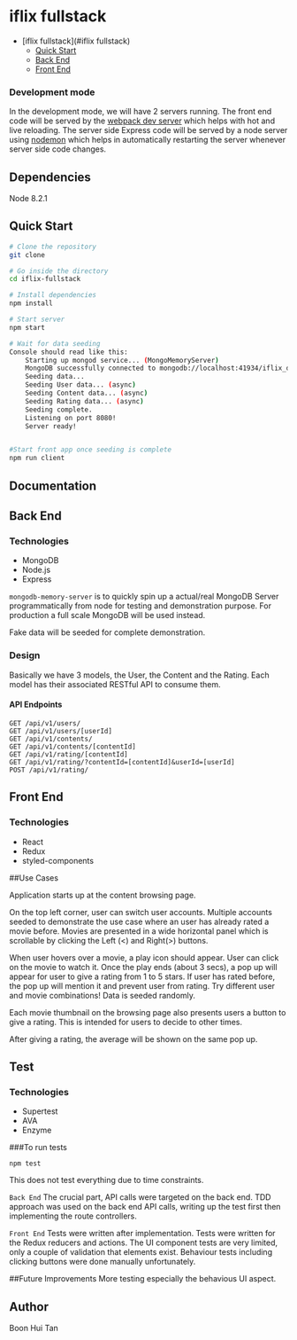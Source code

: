 # iflix fullstack

- [iflix fullstack](#iflix fullstack)
  - [Quick Start](#quick-start)
  - [Back End](#back-end)
  - [Front End](#front-end)


### Development mode

In the development mode, we will have 2 servers running. The front end code will be served by the [webpack dev server](https://webpack.js.org/configuration/dev-server/) which helps with hot and live reloading. The server side Express code will be served by a node server using [nodemon](https://nodemon.io/) which helps in automatically restarting the server whenever server side code changes.

## Dependencies

Node 8.2.1

## Quick Start

```bash
# Clone the repository
git clone 

# Go inside the directory
cd iflix-fullstack

# Install dependencies
npm install

# Start server
npm start

# Wait for data seeding
Console should read like this:
    Starting up mongod service... (MongoMemoryServer)
    MongoDB successfully connected to mongodb://localhost:41934/iflix_db1
    Seeding data...
    Seeding User data... (async)
    Seeding Content data... (async)
    Seeding Rating data... (async)
    Seeding complete.
    Listening on port 8080!
    Server ready!


#Start front app once seeding is complete
npm run client
```

## Documentation



## Back End

### Technologies
 - MongoDB
 - Node.js
 - Express


`mongodb-memory-server` is to quickly spin up a actual/real MongoDB Server programmatically from node for testing and demonstration purpose. 
For production a full scale MongoDB will be used instead. 

Fake data will be seeded for complete demonstration. 


### Design

Basically we have 3 models, the User, the Content and the Rating. Each model has their associated RESTful API to consume them.

#### API Endpoints
```
GET /api/v1/users/
GET /api/v1/users/[userId]
GET /api/v1/contents/
GET /api/v1/contents/[contentId]
GET /api/v1/rating/[contentId]
GET /api/v1/rating/?contentId=[contentId]&userId=[userId]
POST /api/v1/rating/

```

## Front End

### Technologies
 - React
 - Redux
 - styled-components
 
 
##Use Cases

Application starts up at the content browsing page. 

On the top left corner, user can switch user accounts. Multiple accounts seeded to demonstrate the use case where an user has already rated a movie before. 
Movies are presented in a wide horizontal panel which is scrollable by clicking the Left (<) and Right(>) buttons.

When user hovers over a movie, a play icon should appear. User can click on the movie to watch it. Once the play ends (about 3 secs),
a pop up will appear for user to give a rating from 1 to 5 stars. If user has rated before, the pop up will mention it and prevent user from rating.
Try different user and movie combinations! Data is seeded randomly. 

Each movie thumbnail on the browsing page also presents users a button to give a rating. This is intended for users to decide to other times.

After giving a rating, the average will be shown on the same pop up.

 
## Test
 
 ### Technologies
  - Supertest
  - AVA
  - Enzyme
  
 ###To run tests
 ```
 npm test
 ```
 
 This does not test everything due to time constraints. 
 
 `Back End` The crucial part, API calls were targeted on the back end.
 TDD approach was used on the back end API calls, writing up the test first then implementing the route controllers.
 
 `Front End` Tests were written after implementation. Tests were written for the Redux reducers and actions.
 The UI component tests are very limited, only a couple of validation that elements exist. 
 Behaviour tests including clicking buttons were done manually unfortunately. 
 
 
##Future Improvements
 More testing especially the behavious UI aspect.
 
 
## Author

Boon Hui Tan 